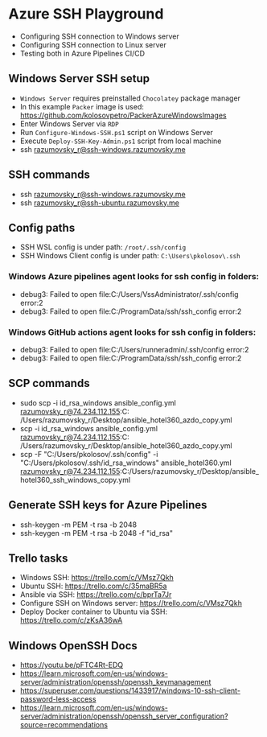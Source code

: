 # Azure SSH Playground

- Configuring SSH connection to Windows server
- Configuring SSH connection to Linux server
- Testing both in Azure Pipelines CI/CD

## Windows Server SSH setup

- `Windows Server` requires preinstalled `Chocolatey` package manager
- In this example `Packer` image is used: https://github.com/kolosovpetro/PackerAzureWindowsImages
- Enter Windows Server via `RDP`
- Run `Configure-Windows-SSH.ps1` script on Windows Server
- Execute `Deploy-SSH-Key-Admin.ps1` script from local machine
- ssh razumovsky_r@ssh-windows.razumovsky.me

## SSH commands

- ssh razumovsky_r@ssh-windows.razumovsky.me
- ssh razumovsky_r@ssh-ubuntu.razumovsky.me

## Config paths

- SSH WSL config is under path: `/root/.ssh/config`
- SSH Windows Client config is under path: `C:\Users\pkolosov\.ssh`

### Windows Azure pipelines agent looks for ssh config in folders:

- debug3: Failed to open file:C:/Users/VssAdministrator/.ssh/config error:2
- debug3: Failed to open file:C:/ProgramData/ssh/ssh_config error:2

### Windows GitHub actions agent looks for ssh config in folders:

- debug3: Failed to open file:C:/Users/runneradmin/.ssh/config error:2
- debug3: Failed to open file:C:/ProgramData/ssh/ssh_config error:2

## SCP commands

- sudo scp -i id_rsa_windows ansible_config.yml razumovsky_r@74.234.112.155:C:
  /Users/razumovsky_r/Desktop/ansible_hotel360_azdo_copy.yml
- scp -i id_rsa_windows ansible_config.yml razumovsky_r@74.234.112.155:C:
  /Users/razumovsky_r/Desktop/ansible_hotel360_azdo_copy.yml
- scp -F "C:/Users/pkolosov/.ssh/config" -i "C:/Users/pkolosov/.ssh/id_rsa_windows" ansible_hotel360.yml
  razumovsky_r@74.234.112.155:C:/Users/razumovsky_r/Desktop/ansible_hotel360_ssh_windows_copy.yml

## Generate SSH keys for Azure Pipelines

- ssh-keygen -m PEM -t rsa -b 2048
- ssh-keygen -m PEM -t rsa -b 2048 -f "id_rsa"

## Trello tasks

- Windows SSH: https://trello.com/c/VMsz7Qkh
- Ubuntu SSH: https://trello.com/c/35maBR5a
- Ansible via SSH: https://trello.com/c/bprTa7Jr
- Configure SSH on Windows server: https://trello.com/c/VMsz7Qkh
- Deploy Docker container to Ubuntu via SSH: https://trello.com/c/zKsA36wA

## Windows OpenSSH Docs

- https://youtu.be/pFTC4Rt-EDQ
- https://learn.microsoft.com/en-us/windows-server/administration/openssh/openssh_keymanagement
- https://superuser.com/questions/1433917/windows-10-ssh-client-password-less-access
- https://learn.microsoft.com/en-us/windows-server/administration/openssh/openssh_server_configuration?source=recommendations
